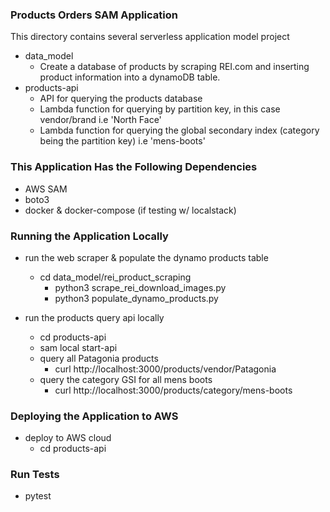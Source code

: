 ### Products Orders SAM Application ###

This directory contains several serverless application model project
* data_model
    - Create a database of products by scraping REI.com and inserting product information into a dynamoDB table.
* products-api
    - API for querying the products database
    - Lambda function for querying by partition key, in this case vendor/brand i.e 'North Face'
    - Lambda function for querying the global secondary index (category being the partition key) i.e 'mens-boots'
    
### This Application Has the Following Dependencies ###
* AWS SAM
* boto3
* docker & docker-compose (if testing w/ localstack)
    
### Running the Application Locally ### 
* run the web scraper & populate the dynamo products table
    - cd data_model/rei_product_scraping
        - python3 scrape_rei_download_images.py
        - python3 populate_dynamo_products.py
        
* run the products query api locally
    - cd products-api
    - sam local start-api
    - query all Patagonia products
        - curl http://localhost:3000/products/vendor/Patagonia
    - query the category GSI for all mens boots 
        - curl http://localhost:3000/products/category/mens-boots
### Deploying the Application to AWS ###
* deploy to AWS cloud 
    - cd products-api
    
### Run Tests ###
* pytest